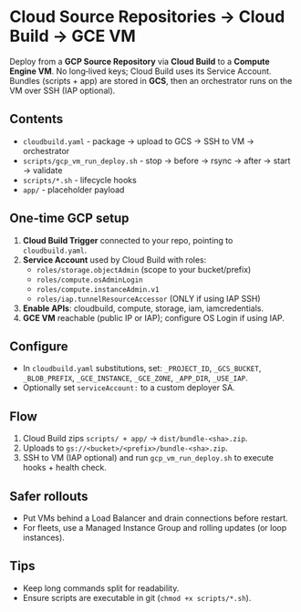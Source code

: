 # Cloud Source Repositories → Cloud Build → GCE VM

Deploy from a **GCP Source Repository** via **Cloud Build** to a **Compute Engine VM**.
No long‑lived keys; Cloud Build uses its Service Account. Bundles (scripts + app)
are stored in **GCS**, then an orchestrator runs on the VM over SSH (IAP optional).

## Contents
- `cloudbuild.yaml` - package → upload to GCS → SSH to VM → orchestrator
- `scripts/gcp_vm_run_deploy.sh` - stop → before → rsync → after → start → validate
- `scripts/*.sh` - lifecycle hooks
- `app/` - placeholder payload

## One‑time GCP setup
1. **Cloud Build Trigger** connected to your repo, pointing to `cloudbuild.yaml`.
2. **Service Account** used by Cloud Build with roles:
   - `roles/storage.objectAdmin` (scope to your bucket/prefix)
   - `roles/compute.osAdminLogin`
   - `roles/compute.instanceAdmin.v1`
   - `roles/iap.tunnelResourceAccessor` (ONLY if using IAP SSH)
3. **Enable APIs**: cloudbuild, compute, storage, iam, iamcredentials.
4. **GCE VM** reachable (public IP or IAP); configure OS Login if using IAP.

## Configure
- In `cloudbuild.yaml` substitutions, set: `_PROJECT_ID`, `_GCS_BUCKET`, `_BLOB_PREFIX`,
  `_GCE_INSTANCE`, `_GCE_ZONE`, `_APP_DIR`, `_USE_IAP`.
- Optionally set `serviceAccount:` to a custom deployer SA.

## Flow
1. Cloud Build zips `scripts/ + app/` → `dist/bundle-<sha>.zip`.
2. Uploads to `gs://<bucket>/<prefix>/bundle-<sha>.zip`.
3. SSH to VM (IAP optional) and run `gcp_vm_run_deploy.sh` to execute hooks + health check.

## Safer rollouts
- Put VMs behind a Load Balancer and drain connections before restart.
- For fleets, use a Managed Instance Group and rolling updates (or loop instances).

## Tips
- Keep long commands split for readability.
- Ensure scripts are executable in git (`chmod +x scripts/*.sh`).

